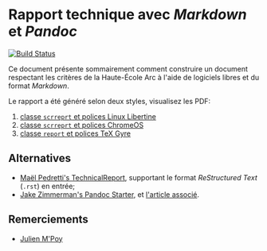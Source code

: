 # Rapport technique avec _Markdown_ et _Pandoc_

[![Build Status](https://travis-ci.org/HE-Arc/rapport-technique.svg?branch=master)](https://travis-ci.org/HE-Arc/rapport-technique)

Ce document présente sommairement comment construire un document respectant les critères de la Haute-École Arc à l'aide de logiciels libres et du format _Markdown_.


Le rapport a été généré selon deux styles, visualisez les PDF:

1. [classe `scrreprt` et polices Linux Libertine](https://he-arc.github.io/rapport-technique/rapport.pdf)
2. [classe `scrreprt` et polices ChromeOS](https://he-arc.github.io/rapport-technique/rapport-cros.pdf)
3. [classe `report` et polices TeX Gyre](https://he-arc.github.io/rapport-technique/rapport-gyre.pdf)

## Alternatives

- [Maël Pedretti's TechnicalReport](https://github.com/73VW/TechnicalReport), supportant le format _ReStructured Text_ (`.rst`) en entrée;
- [Jake Zimmerman's Pandoc Starter](https://github.com/jez/pandoc-starter), et [l'article associé](https://blog.jez.io/reach-for-markdown/).

## Remerciements

- [Julien M'Poy](https://github.com/groovytron/)
